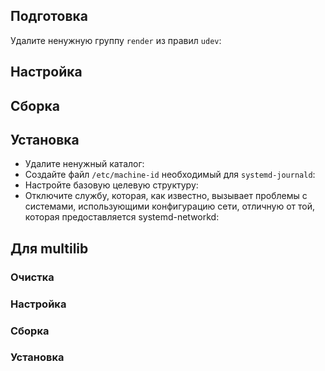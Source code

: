 <pkg :name="'systemd'" instsize showsbu2></pkg>

## Подготовка
Удалите ненужную группу `render` из правил `udev`:
<package-script :package="'systemd'" :type="'prepare'"></package-script>

## Настройка
<package-script :package="'systemd'" :type="'configure'"></package-script>

## Сборка
<package-script :package="'systemd'" :type="'build'"></package-script>

## Установка
<package-script :package="'systemd'" :type="'install'"></package-script>

- Удалите ненужный каталог:
- Создайте файл `/etc/machine-id` необходимый для `systemd-journald`:
- Настройте базовую целевую структуру:
- Отключите службу, которая, как известно, вызывает проблемы с системами, использующими конфигурацию сети, отличную от той, которая предоставляется systemd-networkd:

<package-script :package="'systemd'" :type="'postinstall'"></package-script>

## Для multilib

### Очистка
<package-script :package="'systemd'" :type="'multi_prepare'"></package-script>

### Настройка
<package-script :package="'systemd'" :type="'multi_configure'"></package-script>

### Сборка 
<package-script :package="'systemd'" :type="'multi_build'"></package-script>

### Установка
<package-script :package="'systemd'" :type="'multi_install'"></package-script>

<script>
	new Vue({ el: '#main' })
</script> 
